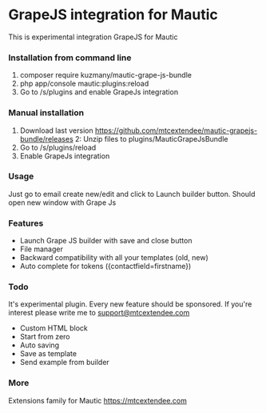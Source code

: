 # GrapeJS integration for Mautic

This is experimental integration GrapeJS for Mautic

### Installation from command line
1. composer require kuzmany/mautic-grape-js-bundle
2. php app/console mautic:plugins:reload
3. Go to /s/plugins and enable GrapeJs integration

### Manual installation
1. Download last version https://github.com/mtcextendee/mautic-grapejs-bundle/releases
2: Unzip files to plugins/MauticGrapeJsBundle
3. Go to /s/plugins/reload
4. Enable GrapeJs integration

### Usage

Just go to email create new/edit and click to Launch builder button. Should open new window with Grape Js

### Features

- Launch Grape JS builder with save and close button
- File manager
- Backward compatibility with all your templates (old, new)
- Auto complete for tokens ({contactfield=firstname})

### Todo

It's experimental plugin. 
Every new feature should be sponsored. If you're interest please write me to support@mtcextendee.com 

- Custom HTML block
- Start from zero
- Auto saving
- Save as template
- Send example from builder

### More

Extensions family for Mautic https://mtcextendee.com
